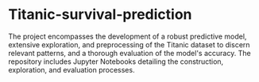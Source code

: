 # Titanic-survival-prediction
The project encompasses the development of a robust predictive model, extensive exploration, and preprocessing of the Titanic dataset to discern relevant patterns, and a thorough evaluation of the model's accuracy. The repository includes Jupyter Notebooks detailing the construction, exploration, and evaluation processes.
